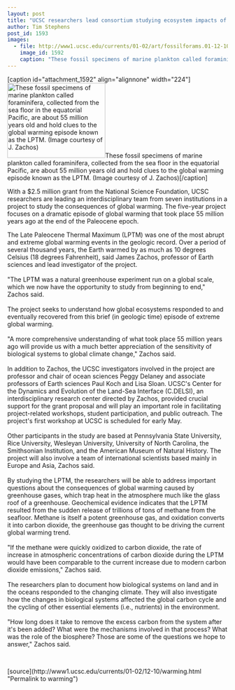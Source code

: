 ```yaml
---
layout: post
title: "UCSC researchers lead consortium studying ecosystem impacts of global warming"
author: Tim Stephens
post_id: 1593
images:
  - file: http://www1.ucsc.edu/currents/01-02/art/fossilforams.01-12-10.224.jpg
    image_id: 1592
    caption: "These fossil specimens of marine plankton called foraminifera, collected from the sea floor in the equatorial Pacific, are about 55 million years old and hold clues to the global warming episode known as the LPTM. (Image courtesy of J. Zachos)"
---
```


[caption id="attachment_1592" align="alignnone" width="224"]<a href="http://localhost/mysite/wp-content/uploads/2001/12/fossilforams.01-12-10.224.jpg"><img class="size-full wp-image-1592" src="http://localhost/mysite/wp-content/uploads/2001/12/fossilforams.01-12-10.224.jpg" alt="These fossil specimens of marine plankton called foraminifera, collected from the sea floor in the equatorial Pacific, are about 55 million years old and hold clues to the global warming episode known as the LPTM. (Image courtesy of J. Zachos)" width="224" height="171" /></a>These fossil specimens of marine plankton called foraminifera, collected from the sea floor in the equatorial Pacific, are about 55 million years old and hold clues to the global warming episode known as the LPTM. (Image courtesy of J. Zachos)[/caption]
<p>
  With a $2.5 million grant from the National Science Foundation, UCSC researchers are leading an interdisciplinary team from seven institutions in a project to study the consequences of global warming. The five-year project focuses on a dramatic episode of global warming that took place 55 million years ago at the end of the Paleocene epoch.
</p>The Late Paleocene Thermal Maximum (LPTM) was one of the most abrupt and extreme global warming events in the geologic record. Over a period of several thousand years, the Earth warmed by as much as 10 degrees Celsius (18 degrees Fahrenheit), said James Zachos, professor of Earth sciences and lead investigator of the project.<br>
<br>
"The LPTM was a natural greenhouse experiment run on a global scale, which we now have the opportunity to study from beginning to end," Zachos said.<br>
<br>
The project seeks to understand how global ecosystems responded to and eventually recovered from this brief (in geologic time) episode of extreme global warming.<br>
<br>
"A more comprehensive understanding of what took place 55 million years ago will provide us with a much better appreciation of the sensitivity of biological systems to global climate change," Zachos said.<br>
<br>
In addition to Zachos, the UCSC investigators involved in the project are professor and chair of ocean sciences Peggy Delaney and associate professors of Earth sciences Paul Koch and Lisa Sloan. UCSC's Center for the Dynamics and Evolution of the Land-Sea Interface (C.DELSI), an interdisciplinary research center directed by Zachos, provided crucial support for the grant proposal and will play an important role in facilitating project-related workshops, student participation, and public outreach. The project's first workshop at UCSC is scheduled for early May.<br>
<br>
Other participants in the study are based at Pennsylvania State University, Rice University, Wesleyan University, University of North Carolina, the Smithsonian Institution, and the American Museum of Natural History. The project will also involve a team of international scientists based mainly in Europe and Asia, Zachos said.<br>
<br>
By studying the LPTM, the researchers will be able to address important questions about the consequences of global warming caused by greenhouse gases, which trap heat in the atmosphere much like the glass roof of a greenhouse. Geochemical evidence indicates that the LPTM resulted from the sudden release of trillions of tons of methane from the seafloor. Methane is itself a potent greenhouse gas, and oxidation converts it into carbon dioxide, the greenhouse gas thought to be driving the current global warming trend.<br>
<br>
"If the methane were quickly oxidized to carbon dioxide, the rate of increase in atmospheric concentrations of carbon dioxide during the LPTM would have been comparable to the current increase due to modern carbon dioxide emissions," Zachos said.<br>
<br>
The researchers plan to document how biological systems on land and in the oceans responded to the changing climate. They will also investigate how the changes in biological systems affected the global carbon cycle and the cycling of other essential elements (i.e., nutrients) in the environment.<br>
<br>
"How long does it take to remove the excess carbon from the system after it's been added? What were the mechanisms involved in that process? What was the role of the biosphere? Those are some of the questions we hope to answer," Zachos said.
<p>
  <br>

</p>
<p>

</p>
[source](http://www1.ucsc.edu/currents/01-02/12-10/warming.html "Permalink to warming")
